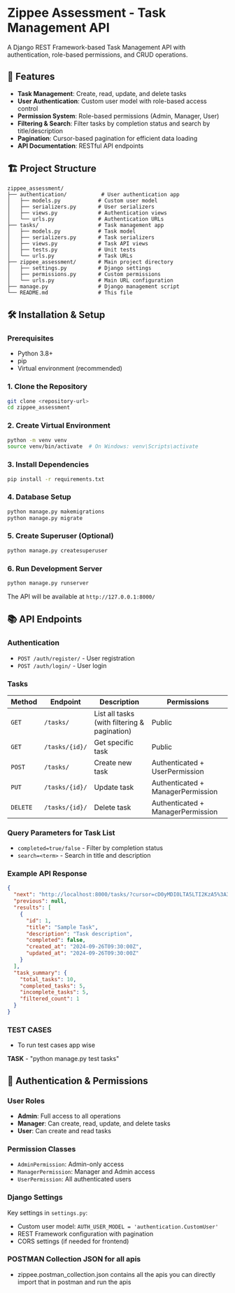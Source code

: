 # Zippee Assessment - Task Management API

A Django REST Framework-based Task Management API with authentication, role-based permissions, and CRUD operations.

## 🚀 Features

- **Task Management**: Create, read, update, and delete tasks
- **User Authentication**: Custom user model with role-based access control
- **Permission System**: Role-based permissions (Admin, Manager, User)
- **Filtering & Search**: Filter tasks by completion status and search by title/description
- **Pagination**: Cursor-based pagination for efficient data loading
- **API Documentation**: RESTful API endpoints

## 🏗️ Project Structure

```
zippee_assessment/
├── authentication/           # User authentication app
│   ├── models.py            # Custom user model
│   ├── serializers.py       # User serializers
│   ├── views.py             # Authentication views
│   └── urls.py              # Authentication URLs
├── tasks/                   # Task management app
│   ├── models.py            # Task model
│   ├── serializers.py       # Task serializers
│   ├── views.py             # Task API views
│   ├── tests.py             # Unit tests
│   └── urls.py              # Task URLs
├── zippee_assessment/       # Main project directory
│   ├── settings.py          # Django settings
│   ├── permissions.py       # Custom permissions
│   └── urls.py              # Main URL configuration
├── manage.py                # Django management script
└── README.md                # This file
```

## 🛠️ Installation & Setup

### Prerequisites
- Python 3.8+
- pip
- Virtual environment (recommended)

### 1. Clone the Repository
```bash
git clone <repository-url>
cd zippee_assessment
```

### 2. Create Virtual Environment
```bash
python -m venv venv
source venv/bin/activate  # On Windows: venv\Scripts\activate
```

### 3. Install Dependencies
```bash
pip install -r requirements.txt
```

### 4. Database Setup
```bash
python manage.py makemigrations
python manage.py migrate
```

### 5. Create Superuser (Optional)
```bash
python manage.py createsuperuser
```

### 6. Run Development Server
```bash
python manage.py runserver
```

The API will be available at `http://127.0.0.1:8000/`

## 📚 API Endpoints

### Authentication
- `POST /auth/register/` - User registration
- `POST /auth/login/` - User login

### Tasks
| Method | Endpoint | Description | Permissions |
|--------|----------|-------------|-------------|
| `GET` | `/tasks/` | List all tasks (with filtering & pagination) | Public |
| `GET` | `/tasks/{id}/` | Get specific task | Public |
| `POST` | `/tasks/` | Create new task | Authenticated + UserPermission |
| `PUT` | `/tasks/{id}/` | Update task | Authenticated + ManagerPermission |
| `DELETE` | `/tasks/{id}/` | Delete task | Authenticated + ManagerPermission |

### Query Parameters for Task List
- `completed=true/false` - Filter by completion status
- `search=<term>` - Search in title and description

### Example API Response
```json
{
  "next": "http://localhost:8000/tasks/?cursor=cD0yMDI0LTA5LTI2KzA5%3A30%3A00",
  "previous": null,
  "results": [
    {
      "id": 1,
      "title": "Sample Task",
      "description": "Task description",
      "completed": false,
      "created_at": "2024-09-26T09:30:00Z",
      "updated_at": "2024-09-26T09:30:00Z"
    }
  ],
  "task_summary": {
    "total_tasks": 10,
    "completed_tasks": 5,
    "incomplete_tasks": 5,
    "filtered_count": 1
  }
}
```

### TEST CASES
- To run test cases app wise

**TASK** - "python manage.py test tasks"


## 🔐 Authentication & Permissions

### User Roles
- **Admin**: Full access to all operations
- **Manager**: Can create, read, update, and delete tasks
- **User**: Can create and read tasks

### Permission Classes
- `AdminPermission`: Admin-only access
- `ManagerPermission`: Manager and Admin access
- `UserPermission`: All authenticated users



### Django Settings
Key settings in `settings.py`:
- Custom user model: `AUTH_USER_MODEL = 'authentication.CustomUser'`
- REST Framework configuration with pagination
- CORS settings (if needed for frontend)


### POSTMAN Collection JSON for all apis
 - zippee.postman_collection.json contains all the apis you can directly import that in postman and run the apis